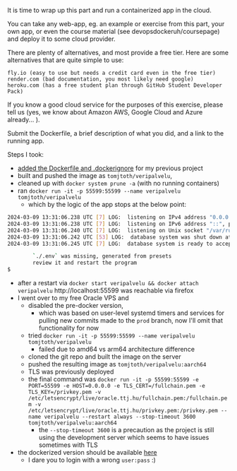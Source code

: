 It is time to wrap up this part and run a containerized app in the cloud.

You can take any web-app, eg. an example or exercise from this part, your own app, or even the course material (see devopsdockeruh/coursepage) and deploy it to some cloud provider.

There are plenty of alternatives, and most provide a free tier. Here are some alternatives that are quite simple to use:

    fly.io (easy to use but needs a credit card even in the free tier)
    render.com (bad documentation, you most likely need google)
    heroku.com (has a free student plan through GitHub Student Developer Pack)

If you know a good cloud service for the purposes of this exercise, please tell us (yes, we know about Amazon AWS, Google Cloud and Azure already... ).

Submit the Dockerfile, a brief description of what you did, and a link to the running app.

Steps I took:

- [added the Dockerfile and .dockerignore](https://github.com/tomjtoth/verenluovutus-sovellus/commit/72adb71c10b75aeb43a72b6e4d2288769550ddae) for my previous project
- built and pushed the image as `tomjtoth/veripalvelu`, 
- cleaned up with `docker system prune -a` (with no running containers)
- ran `docker run -it -p 55599:55599 --name veripalvelu tomjtoth/veripalvelu`
    - which by the logic of the app stops at the below point:

```sh
2024-03-09 13:31:06.238 UTC [7] LOG:  listening on IPv4 address "0.0.0.0", port 5432
2024-03-09 13:31:06.238 UTC [7] LOG:  listening on IPv6 address "::", port 5432
2024-03-09 13:31:06.240 UTC [7] LOG:  listening on Unix socket "/var/run/postgresql/.s.PGSQL.5432"
2024-03-09 13:31:06.242 UTC [53] LOG:  database system was shut down at 2024-03-09 13:31:06 UTC
2024-03-09 13:31:06.245 UTC [7] LOG:  database system is ready to accept connections

        `./.env` was missing, generated from presets
        review it and restart the program
$
```

- after a restart via `docker start veripalvelu && docker attach veripalvelu` http://localhost:55599 was reachable via firefox
- I went over to my free Oracle VPS and 
    - disabled the pre-docker version, 
        - which was based on user-level systemd timers and services for pulling new commits made to the `prod` branch, now I'll omit that functionality for now
    - tried `docker run -it -p 55599:55599 --name veripalvelu tomjtoth/veripalvelu` 
        - failed due to amd64 vs arm64 architecture difference
    - cloned the git repo and built the image on the server
    - pushed the resulting image as `tomjtoth/veripalvelu:aarch64`
    - TLS was previously deployed
    - the final command was  `docker run -it -p 55599:55599 -e PORT=55599 -e HOST=0.0.0.0 -e TLS_CERT=/fullchain.pem -e TLS_KEY=/privkey.pem -v /etc/letsencrypt/live/oracle.ttj.hu/fullchain.pem:/fullchain.pem -v /etc/letsencrypt/live/oracle.ttj.hu/privkey.pem:/privkey.pem --name veripalvelu --restart always --stop-timeout 3600 tomjtoth/veripalvelu:aarch64`
        - the `--stop-timeout 3600` is a precaution as the project is still using the development server which seems to have issues sometimes with TLS
- the dockerized version should be available [here](https://apps.ttj.hu/veripalvelu/)
    - I dare you to login with a wrong `user:pass` :)
